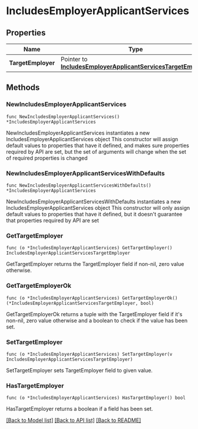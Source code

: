 # IncludesEmployerApplicantServices

## Properties

Name | Type | Description | Notes
------------ | ------------- | ------------- | -------------
**TargetEmployer** | Pointer to [**IncludesEmployerApplicantServicesTargetEmployer**](IncludesEmployerApplicantServicesTargetEmployer.md) |  | [optional] 

## Methods

### NewIncludesEmployerApplicantServices

`func NewIncludesEmployerApplicantServices() *IncludesEmployerApplicantServices`

NewIncludesEmployerApplicantServices instantiates a new IncludesEmployerApplicantServices object
This constructor will assign default values to properties that have it defined,
and makes sure properties required by API are set, but the set of arguments
will change when the set of required properties is changed

### NewIncludesEmployerApplicantServicesWithDefaults

`func NewIncludesEmployerApplicantServicesWithDefaults() *IncludesEmployerApplicantServices`

NewIncludesEmployerApplicantServicesWithDefaults instantiates a new IncludesEmployerApplicantServices object
This constructor will only assign default values to properties that have it defined,
but it doesn't guarantee that properties required by API are set

### GetTargetEmployer

`func (o *IncludesEmployerApplicantServices) GetTargetEmployer() IncludesEmployerApplicantServicesTargetEmployer`

GetTargetEmployer returns the TargetEmployer field if non-nil, zero value otherwise.

### GetTargetEmployerOk

`func (o *IncludesEmployerApplicantServices) GetTargetEmployerOk() (*IncludesEmployerApplicantServicesTargetEmployer, bool)`

GetTargetEmployerOk returns a tuple with the TargetEmployer field if it's non-nil, zero value otherwise
and a boolean to check if the value has been set.

### SetTargetEmployer

`func (o *IncludesEmployerApplicantServices) SetTargetEmployer(v IncludesEmployerApplicantServicesTargetEmployer)`

SetTargetEmployer sets TargetEmployer field to given value.

### HasTargetEmployer

`func (o *IncludesEmployerApplicantServices) HasTargetEmployer() bool`

HasTargetEmployer returns a boolean if a field has been set.


[[Back to Model list]](../README.md#documentation-for-models) [[Back to API list]](../README.md#documentation-for-api-endpoints) [[Back to README]](../README.md)


